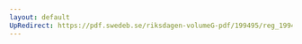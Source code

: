 ```yaml
---
layout: default
UpRedirect: https://pdf.swedeb.se/riksdagen-volumeG-pdf/199495/reg_199495_AU/reg_199495_AU_0007.pdf
---
```

